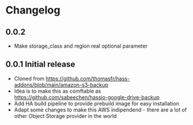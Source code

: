 # Changelog

## 0.0.2

* Make storage_class and region real optional parameter

## 0.0.1 Initial release

* Cloned from https://github.com/thomasfr/hass-addons/blob/main/amazon-s3-backup
* Idea is to make this as comftable as https://github.com/sabeechen/hassio-google-drive-backup
* Add HA build pipeline to provide prebuild image for easy installation
* Adapt some changes to make this AWS indipendend - there are a lot of other Object Storage provider in the world
